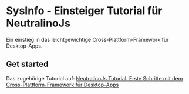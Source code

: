 # SysInfo - Einsteiger Tutorial für NeutralinoJs

Ein einstieg in das leichtgewichtige Cross-Plattform-Framework für Desktop-Apps.

## Get started

Das zugehörige Tutorial auf: [NeutralinoJs Tutorial: Erste Schritte mit dem Cross-Plattform-Framework für Desktop-Apps](https://usysto.net/neutralinojs-tutorial-erste-schritte-mit-dem-cross-plattform-framework-fur-desktop-apps_1153)

